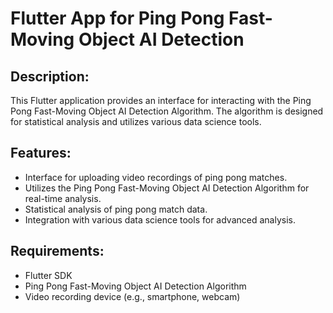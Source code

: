 # Flutter App for Ping Pong Fast-Moving Object AI Detection

## Description:

This Flutter application provides an interface for interacting with the Ping Pong Fast-Moving Object AI Detection Algorithm. The algorithm is designed for statistical analysis and utilizes various data science tools.

## Features:

- Interface for uploading video recordings of ping pong matches.
- Utilizes the Ping Pong Fast-Moving Object AI Detection Algorithm for real-time analysis.
- Statistical analysis of ping pong match data.
- Integration with various data science tools for advanced analysis.

## Requirements:

- Flutter SDK
- Ping Pong Fast-Moving Object AI Detection Algorithm
- Video recording device (e.g., smartphone, webcam)
